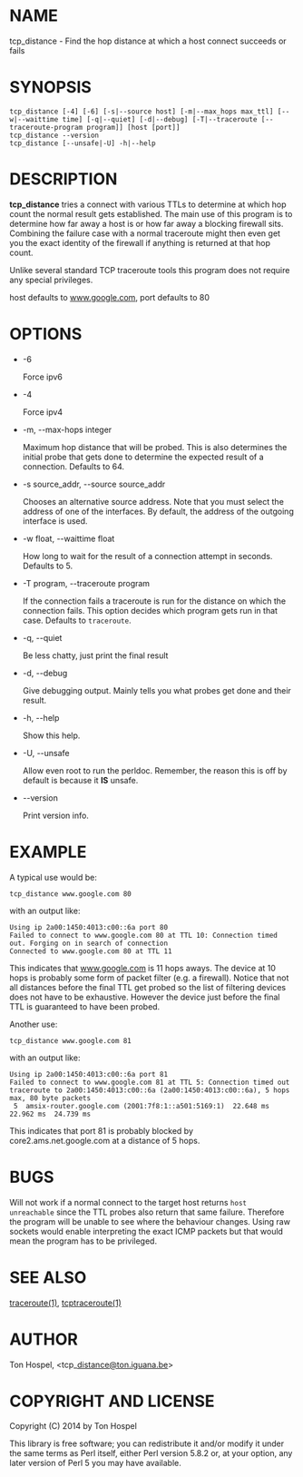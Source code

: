 # NAME

tcp\_distance - Find the hop distance at which a host connect succeeds or fails

# SYNOPSIS

    tcp_distance [-4] [-6] [-s|--source host] [-m|--max_hops max_ttl] [--w|--waittime time] [-q|--quiet] [-d|--debug] [-T|--traceroute [--traceroute-program program]] [host [port]]
    tcp_distance --version
    tcp_distance [--unsafe|-U] -h|--help

# DESCRIPTION

**tcp\_distance** tries a connect with various TTLs to determine at which hop count
the normal result gets established. The main use of this program is to determine
how far away a host is or how far away a blocking firewall sits. Combining the
failure case with a normal traceroute might then even get you the exact identity
of the firewall if anything is returned at that hop count.

Unlike several standard TCP traceroute tools this program does not require any
special privileges.

host defaults to www.google.com, port defaults to 80

# OPTIONS

- -6

    Force ipv6

- -4

    Force ipv4

- -m, --max-hops integer

    Maximum hop distance that will be probed. This is also determines the initial
    probe that gets done to determine the expected result of a connection. Defaults
    to 64.

- -s source\_addr, --source source\_addr

    Chooses an alternative source address. Note that you must select the address of
    one of the interfaces. By default, the address of the outgoing interface is
    used.

- -w float, --waittime float

    How long to wait for the result of a connection attempt in seconds. Defaults to
    5.

- -T program, --traceroute program

    If the connection fails a traceroute is run for the distance on which the
    connection fails. This option decides which  program gets run in that case.
    Defaults to `traceroute`.

- -q, --quiet

    Be less chatty, just print the final result

- -d, --debug

    Give debugging output. Mainly tells you what probes get done and their result.

- -h, --help

    Show this help.

- -U, --unsafe

    Allow even root to run the perldoc.
    Remember, the reason this is off by default is because it **IS** unsafe.

- --version

    Print version info.

# EXAMPLE

A typical use would be:

    tcp_distance www.google.com 80

with an output like:

    Using ip 2a00:1450:4013:c00::6a port 80
    Failed to connect to www.google.com 80 at TTL 10: Connection timed out. Forging on in search of connection
    Connected to www.google.com 80 at TTL 11

This indicates that www.google.com is 11 hops aways. The device at 10 hops is
probably some form of packet filter (e.g. a firewall). Notice that not all
distances before the final TTL get probed so the list of filtering devices does
not have to be exhaustive. However the device just before the final TTL is
guaranteed to have been probed.

Another use:

    tcp_distance www.google.com 81

with an output like:

    Using ip 2a00:1450:4013:c00::6a port 81
    Failed to connect to www.google.com 81 at TTL 5: Connection timed out
    traceroute to 2a00:1450:4013:c00::6a (2a00:1450:4013:c00::6a), 5 hops max, 80 byte packets
     5  amsix-router.google.com (2001:7f8:1::a501:5169:1)  22.648 ms  22.962 ms  24.739 ms

This indicates that port 81 is probably blocked by core2.ams.net.google.com at
a distance of 5 hops.

# BUGS

Will not work if a normal connect to the target host returns `host unreachable`
since the TTL probes also return that same failure. Therefore the program will
be unable to see where the behaviour changes. Using raw sockets would enable
interpreting the exact ICMP packets but that would mean the program has to be
privileged.

# SEE ALSO

[traceroute(1)](http://man.he.net/man1/traceroute),
[tcptraceroute(1)](http://man.he.net/man1/tcptraceroute)

# AUTHOR

Ton Hospel, &lt;tcp\_distance@ton.iguana.be>

# COPYRIGHT AND LICENSE

Copyright (C) 2014 by Ton Hospel

This library is free software; you can redistribute it and/or modify
it under the same terms as Perl itself, either Perl version 5.8.2 or,
at your option, any later version of Perl 5 you may have available.
